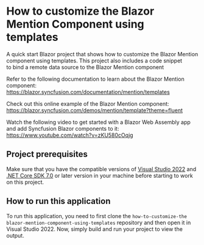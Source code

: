 # How to customize the Blazor Mention Component using templates

A quick start Blazor project that shows how to customize the Blazor Mention component using templates. This project also includes a code snippet to bind a remote data source to the Blazor Mention component 
 
Refer to the following documentation to learn about the Blazor Mention component: 
https://blazor.syncfusion.com/documentation/mention/templates

Check out this online example of the Blazor Mention component:
https://blazor.syncfusion.com/demos/mention/template?theme=fluent

Watch the following video to get started with a Blazor Web Assembly app and add Syncfusion Blazor components to it:
https://www.youtube.com/watch?v=zKU580cOqjg

## Project prerequisites
Make sure that you have the compatible versions of [Visual Studio 2022](https://visualstudio.microsoft.com/downloads/ ) and [.NET Core SDK 7.0](https://dotnet.microsoft.com/en-us/download/dotnet/7.0) or later version in your machine before starting to work on this project.

## How to run this application
To run this application, you need to first clone the `how-to-customize-the blazor-mention-component-using-templates` repository and then open it in Visual Studio 2022. Now, simply build and run your project to view the output.
